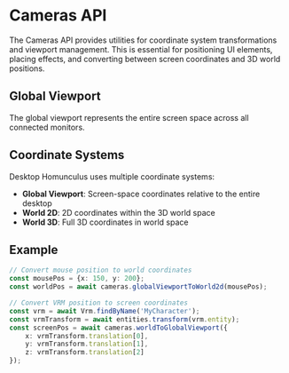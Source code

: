 # Cameras API

The Cameras API provides utilities for coordinate system transformations and viewport management. This is essential for
positioning UI elements, placing effects, and converting between screen coordinates and 3D world positions.

## Global Viewport

The global viewport represents the entire screen space across all connected monitors.

## Coordinate Systems

Desktop Homunculus uses multiple coordinate systems:

- **Global Viewport**: Screen-space coordinates relative to the entire desktop
- **World 2D**: 2D coordinates within the 3D world space
- **World 3D**: Full 3D coordinates in world space

## Example

```typescript
// Convert mouse position to world coordinates
const mousePos = {x: 150, y: 200};
const worldPos = await cameras.globalViewportToWorld2d(mousePos);

// Convert VRM position to screen coordinates  
const vrm = await Vrm.findByName('MyCharacter');
const vrmTransform = await entities.transform(vrm.entity);
const screenPos = await cameras.worldToGlobalViewport({
    x: vrmTransform.translation[0],
    y: vrmTransform.translation[1],
    z: vrmTransform.translation[2]
});
```
